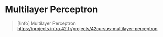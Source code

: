 # Multilayer Perceptron

> [!info]
> Multilayer Perceptron
> https://projects.intra.42.fr/projects/42cursus-multilayer-perceptron

